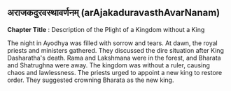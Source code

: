 ## अराजकदुरवस्थावर्णनम् (arAjakaduravasthAvarNanam)
**Chapter Title** : Description of the Plight of a Kingdom without a King

The night in Ayodhya was filled with sorrow and tears. At dawn, the royal priests and ministers gathered. They discussed the dire situation after King Dasharatha's death. Rama and Lakshmana were in the forest, and Bharata and Shatrughna were away. The kingdom was without a ruler, causing chaos and lawlessness. The priests urged to appoint a new king to restore order. They suggested crowning Bharata as the new king.
